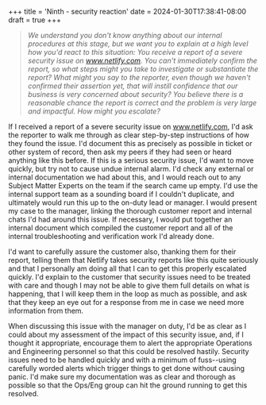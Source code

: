 +++
title = 'Ninth - security reaction'
date = 2024-01-30T17:38:41-08:00
draft = true
+++
> _We understand you don't know anything about our internal procedures at this stage, but we want you to explain at a high level how you'd react to this situation: You receive a report of a severe security issue on www.netlify.com. You can't immediately confirm the report, so what steps might you take to investigate or substantiate the report? What might you say to the reporter, even though we haven't confirmed their assertion yet, that will instill confidence that our business is very concerned about security? You believe there is a reasonable chance the report is correct and the problem is very large and impactful. How might you escalate?_

If I received a report of a severe security issue on www.netlify.com, I'd ask the reporter to walk me through as clear step-by-step instructions of how they found the issue. I'd document this as precisely as possible in ticket or other system of record, then ask my peers if they had seen or heard anything like this before. If this is a serious security issue, I'd want to move quickly, but try not to cause undue internal alarm. I'd check any external or internal documentation we had about this, and I would reach out to any Subject Matter Experts on the team if the search came up empty. I'd use the internal support team as a sounding board if I couldn't duplicate, and ultimately would run this up to the on-duty lead or manager. I would present my case to the manager, linking the thorough customer report and internal chats I'd had around this issue. If necessary, I would put together an internal document which compiled the customer report and all of the internal troubleshooting and verification work I'd already done. 

I'd want to carefully assure the customer also, thanking them for their report, telling them that Netlify takes security reports like this quite seriously and that I personally am doing all that I can to get this properly escalated quickly. I'd explain to the customer that security issues need to be treated with care and though I may not be able to give them full details on what is happening, that I will keep them in the loop as much as possible, and ask that they keep an eye out for a response from me in case we need more information from them. 

When discussing this issue with the manager on duty, I'd be as clear as I could about my assessment of the impact of this security issue, and, if I thought it appropriate, encourage them to alert the appropriate Operations and Engineering personnel so that this could be resolved hastily. Security issues need to be handled quickly and with a minimum of fuss--using carefully worded alerts which trigger things to get done without causing panic. I'd make sure my documentation was as clear and thorough as possible so that the Ops/Eng group can hit the ground running to get this resolved.